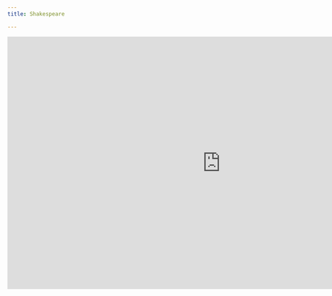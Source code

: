 ```yaml
---
title: Shakespeare

---
```

<iframe src="https://docs.google.com/presentation/d/e/2PACX-1vR-6vDkrKYDC9cwAVw46qLq_kSn4X_rTQaPrkOSTJAfc--rMAAj0GeorWOOPiR-7E9g5rbF0T_j_FC2/embed?start=false&loop=false&delayms=3000" frameborder="0" width="960" height="569" allowfullscreen="true" mozallowfullscreen="true" webkitallowfullscreen="true"></iframe>